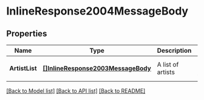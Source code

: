# InlineResponse2004MessageBody

## Properties
Name | Type | Description | Notes
------------ | ------------- | ------------- | -------------
**ArtistList** | [**[]InlineResponse2003MessageBody**](inline_response_200_3_message_body.md) | A list of artists | [optional] [default to null]

[[Back to Model list]](../README.md#documentation-for-models) [[Back to API list]](../README.md#documentation-for-api-endpoints) [[Back to README]](../README.md)


